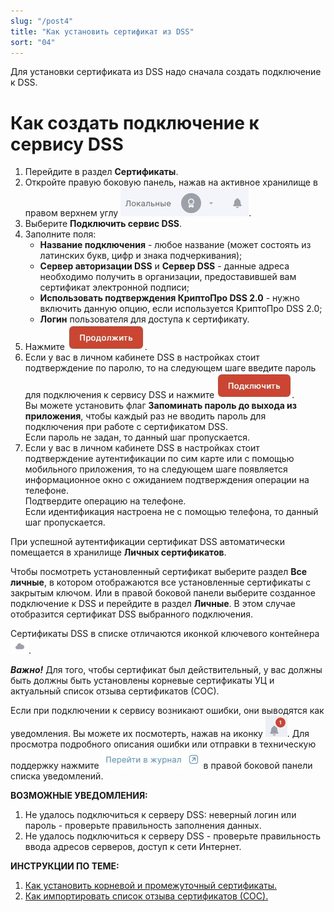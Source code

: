 ```yaml
---
slug: "/post4"
title: "Как установить сертификат из DSS"
sort: "04"
---
```


Для установки сертификата из DSS надо сначала создать подключение к DSS.

# Как создать подключение к сервису DSS

1. Перейдите в раздел **Сертификаты**.
2. Откройте правую боковую панель, нажав на активное хранилище в правом верхнем углу ![select-store-button.jpg](./images/select-store-button.jpg "Активное хранилище сертификатов").
3. Выберите **Подключить сервис DSS**.
4. Заполните поля:
     - **Название подключения** - любое название (может состоять из латинских букв, цифр и знака подчеркивания);
     - **Сервер авторизации DSS** и **Сервер DSS** - данные адреса необходимо получить в организации, предоставившей вам сертификат электронной подписи;
     - **Использовать подтверждения КриптоПро DSS 2.0**  - нужно включить данную опцию, если используется КриптоПро DSS 2.0;
     - **Логин** пользователя  для доступа к сертификату.
4. Нажмите ![continue-button.jpg](./images/continue-button.jpg "Продолжить").
5. Если у вас в личном кабинете DSS в настройках стоит подтверждение по паролю, то на следующем шаге введите пароль для подключения к сервису DSS и нажмите ![connect-button.jpg](./images/connect-button.jpg "Подключить").   
Вы можете установить флаг **Запоминать пароль до выхода из приложения**, чтобы каждый раз не вводить  пароль для подключения  при работе с сертификатом DSS.  
    Если пароль не задан, то данный шаг пропускается.
6. Если у вас в личном кабинете DSS в настройках стоит подтверждение аутентификации по сим карте или с помощью мобильного приложения, то на следующем шаге появляется информационное окно с ожиданием подтверждения операции на телефоне.  
Подтвердите операцию на телефоне.  
    Если идентификация настроена не с помощью телефона, то данный шаг пропускается.

При успешной аутентификации сертификат DSS автоматически помещается в хранилище **Личных сертификатов**.

Чтобы посмотреть установленный сертификат выберите раздел **Все личные**, в котором отображаются все установленные сертификаты с закрытым ключом. 
Или в правой боковой панели  выберите созданное подключение к DSS и перейдите в раздел **Личные**. В этом случае отобразится сертификат DSS выбранного подключения.

Сертификаты DSS в списке отличаются иконкой ключевого контейнера ![cloud-icon.jpg](./images/cloud-icon.jpg "Иконка сертификата DSS").

***Важно!*** Для того, чтобы сертификат был действительный, у вас должны быть должны быть установлены корневые сертификаты УЦ и актуальный список отзыва сертификатов (СОС).

Если при подключении к сервису возникают ошибки, они выводятся как уведомления. Вы можете их посмотерть, нажав на иконку ![notifications-button.jpg](./images/notifications-button.jpg "События"). Для просмотра подробного описания ошибки или отправки в техническую поддержку нажмите ![to-log-button.jpg](./images/to-log-button.jpg "Перейти в журнал") в правой боковой панели списка уведомлений.

**ВОЗМОЖНЫЕ УВЕДОМЛЕНИЯ:**  
1. Не удалось подключиться к серверу DSS: неверный логин или пароль - проверьте правильность заполнения данных.  
2. Не удалось подключиться к серверу DSS - проверьте правильность ввода адресов серверов, доступ к сети Интернет.  

**ИНСТРУКЦИИ ПО ТЕМЕ:**   
1. [Как установить корневой и промежуточный сертификаты.](https://docs.cryptoarm.ru/v3.0-Beta/005-certs/import-UC-certs)  
3. [Как импортировать список отзыва сертификатов (СОС).](https://docs.cryptoarm.ru/v3.0-Beta/005-certs/import-crl)  